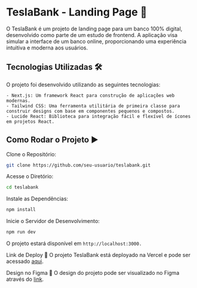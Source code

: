 # TeslaBank - Landing Page 🏦

O TeslaBank é um projeto de landing page para um banco 100% digital, desenvolvido como parte de um estudo de frontend. A aplicação visa simular a interface de um banco online, proporcionando uma experiência intuitiva e moderna aos usuários.

## Tecnologias Utilizadas 🛠️
O projeto foi desenvolvido utilizando as seguintes tecnologias:

    - Next.js: Um framework React para construção de aplicações web modernas.
    - Tailwind CSS: Uma ferramenta utilitária de primeira classe para construir designs com base em componentes pequenos e compostos.
    - Lucide React: Biblioteca para integração fácil e flexível de ícones em projetos React.
## Como Rodar o Projeto ▶️
Clone o Repositório:

```bash
git clone https://github.com/seu-usuario/teslabank.git
```
Acesse o Diretório:

```bash
cd teslabank
```
Instale as Dependências:

```bash
npm install
```
Inicie o Servidor de Desenvolvimento:

```bash
npm run dev
```
O projeto estará disponível em ```http://localhost:3000.```

Link de Deploy 🚀
O projeto TeslaBank está deployado na Vercel e pode ser acessado [aqui](https://teslabank-seven.vercel.app/).

Design no Figma 🎨
O design do projeto pode ser visualizado no Figma através do [link](https://www.figma.com/file/Yb9IBH56g7T1hdIyZ3BMNO/Desafios---Codel%C3%A2ndia?type=design&node-id=191725-3600&mode=design&t=vZNM8Nm4Sv6YHr2s-0).